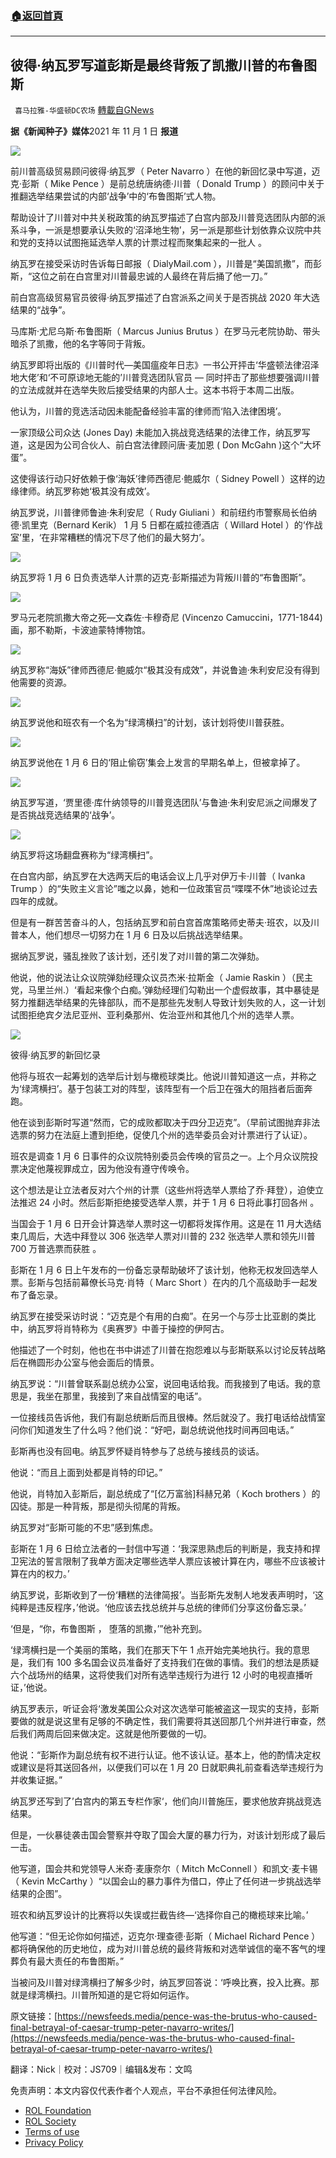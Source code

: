 ###  [:house:返回首頁](https://github.com/ourhimalayas/txt)
---


## 彼得·纳瓦罗写道彭斯是最终背叛了凯撒川普的布鲁图斯
` 喜马拉雅-华盛顿DC农场` [轉載自GNews](https://gnews.org/zh-hans/1645903/)

**据《新闻种子》媒体**2021 年 11 月 1 日 **报道**

![](https://assets.gnews.org/wp-content/uploads/2021/11/1-47.jpg)

前川普高级贸易顾问彼得·纳瓦罗（ Peter Navarro ）在他的新回忆录中写道，迈克·彭斯（ Mike Pence ）是前总统唐纳德·川普（ Donald Trump ）的顾问中关于推翻选举结果尝试的内部‘战争’中的‘布鲁图斯’式人物。

帮助设计了川普对中共关税政策的纳瓦罗描述了白宫内部及川普竞选团队内部的派系斗争，一派是想要承认失败的‘沼泽地生物’，另一派是那些计划依靠众议院中共和党的支持以试图拖延选举人票的计票过程而聚集起来的一批人 。

纳瓦罗在接受采访时告诉每日邮报（ DialyMail.com ），川普是“美国凯撒”，而彭斯，“这位之前在白宫里对川普最忠诚的人最终在背后捅了他一刀。”

前白宫高级贸易官员彼得·纳瓦罗描述了白宫派系之间关于是否挑战 2020 年大选结果的“战争”。

马库斯·尤尼乌斯·布鲁图斯（ Marcus Junius Brutus ）在罗马元老院协助、带头暗杀了凯撒，他的名字等同于背叛。

纳瓦罗即将出版的《川普时代—美国瘟疫年日志》一书公开抨击‘华盛顿法律沼泽地大佬’和‘不可原谅地无能的’川普竞选团队官员 — 同时抨击了那些想要强调川普的立法成就并在选举失败后接受结果的内部人士。这本书将于本周二出版。

他认为，川普的竞选活动因未能配备经验丰富的律师而‘陷入法律困境’。

一家顶级公司众达 (Jones Day) 未能加入挑战竞选结果的法律工作，纳瓦罗写道，这是因为公司合伙人、前白宫法律顾问唐·麦加恩 ( Don McGahn )这个“大坏蛋”。

这使得该行动只好依赖于像‘海妖’律师西德尼·鲍威尔（ Sidney Powell ）这样的边缘律师。纳瓦罗称她‘极其没有成效’。

纳瓦罗说，川普律师鲁迪·朱利安尼（ Rudy Giuliani ）和前纽约市警察局长伯纳德·凯里克（Bernard Kerik） 1 月 5 日都在威拉德酒店（ Willard Hotel ）的‘作战室’里，‘在非常糟糕的情况下尽了他们的最大努力’。

![](https://assets.gnews.org/wp-content/uploads/2021/11/2-29.jpg)

纳瓦罗将 1 月 6 日负责选举人计票的迈克·彭斯描述为背叛川普的“布鲁图斯”。

![](https://assets.gnews.org/wp-content/uploads/2021/11/3-24.jpg)

罗马元老院凯撒大帝之死—文森佐·卡穆奇尼 (Vincenzo Camuccini，1771-1844) 画，那不勒斯，卡波迪蒙特博物馆。

![](https://assets.gnews.org/wp-content/uploads/2021/11/4-17.jpg)

纳瓦罗称“海妖”律师西德尼·鲍威尔“极其没有成效”，并说鲁迪·朱利安尼没有得到他需要的资源。

![](https://assets.gnews.org/wp-content/uploads/2021/11/5-16.jpg)

纳瓦罗说他和班农有一个名为“绿湾横扫”的计划，该计划将使川普获胜。

![](https://assets.gnews.org/wp-content/uploads/2021/11/6-9.jpg)

纳瓦罗说他在 1 月 6 日的‘阻止偷窃’集会上发言的早期名单上，但被拿掉了。

![](https://assets.gnews.org/wp-content/uploads/2021/11/7-6.jpg)

纳瓦罗写道，‘贾里德·库什纳领导的川普竞选团队’与鲁迪·朱利安尼派之间爆发了是否挑战竞选结果的‘战争’。

![](https://assets.gnews.org/wp-content/uploads/2021/11/8-3.jpg)

纳瓦罗将这场翻盘赛称为“绿湾横扫”。

在白宫内部，纳瓦罗在大选两天后的电话会议上几乎对伊万卡·川普（ Ivanka Trump ）的“失败主义言论”嗤之以鼻，她和一位政策官员“喋喋不休”地谈论过去四年的成就。

但是有一群苦苦奋斗的人，包括纳瓦罗和前白宫首席策略师史蒂夫·班农，以及川普本人，他们想尽一切努力在 1 月 6 日及以后挑战选举结果。

据纳瓦罗说，骚乱挫败了该计划，还引发了对川普的第二次弹劾。

他说，他的说法让众议院弹劾经理众议员杰米·拉斯金（ Jamie Raskin ）（民主党，马里兰州.）‘看起来像个白痴。’弹劾经理们勾勒出一个虚假故事，其中暴徒是努力推翻选举结果的先锋部队，而不是那些先发制人导致计划失败的人，这一计划试图拒绝宾夕法尼亚州、亚利桑那州、佐治亚州和其他几个州的选举人票。

![](https://assets.gnews.org/wp-content/uploads/2021/11/9-3.jpg)

彼得·纳瓦罗的新回忆录

他将与班农一起筹划的选举后计划与橄榄球类比。他说川普知道这一点，并称之为‘绿湾横扫’。基于包装工对的阵型，该阵型有一个后卫在强大的阻挡者后面奔跑。

他在谈到彭斯时写道“然而，它的成败都取决于四分卫迈克”。（早前试图抛弃非法选票的努力在法庭上遭到拒绝，促使几个州的选举委员会对计票进行了认证）。

班农是调查 1 月 6 日事件的众议院特别委员会传唤的官员之一。上个月众议院投票决定他蔑视罪成立，因为他没有遵守传唤令。

这个想法是让立法者反对六个州的计票（这些州将选举人票给了乔·拜登），迫使立法推迟 24 小时。然后彭斯拒绝接受选举人票，并于 1 月 6 日将此事打回各州 。

当国会于 1 月 6 日开会计算选举人票时这一切都将发挥作用。这是在 11 月大选结束几周后，大选中拜登以 306 张选举人票对川普的 232 张选举人票和领先川普 700 万普选票而获胜 。

彭斯在 1 月 6 日上午发布的一份备忘录帮助破坏了该计划，他称无权发回选举人票。彭斯与包括前幕僚长马克·肖特（ Marc Short ）在内的几个高级助手一起发布了备忘录。

纳瓦罗在接受采访时说：“迈克是个有用的白痴”。在另一个与莎士比亚剧的类比中，纳瓦罗将肖特称为《奥赛罗》中善于操控的伊阿古。

他描述了一个时刻，他也在书中讲述了川普在抱怨难以与彭斯联系以讨论反转战略后在椭圆形办公室与他会面后的情景。

纳瓦罗说：“川普曾联系副总统办公室，说回电话给我。而我接到了电话。我的意思是，我坐在那里，我接到了来自战情室的电话”。

一位接线员告诉他，我们有副总统断后而且很棒。然后就没了。我打电话给战情室问你们知道发生了什么吗？他们说：“好吧，副总统说他找时间再回电话。”

彭斯再也没有回电。纳瓦罗怀疑肖特参与了总统与接线员的谈话。

他说：“而且上面到处都是肖特的印记。”

他说，肖特加入彭斯后，副总统成了“[亿万富翁]科赫兄弟（ Koch brothers ）的囚徒。那是一种背叛，那是彻头彻尾的背叛。

纳瓦罗对“彭斯可能的不忠”感到焦虑。

彭斯在 1 月 6 日给立法者的一封信中写道：‘我深思熟虑后的判断是，我支持和捍卫宪法的誓言限制了我单方面决定哪些选举人票应该被计算在内，哪些不应该被计算在内的权力。’

纳瓦罗说，彭斯收到了一份‘糟糕的法律简报’。当彭斯先发制人地发表声明时，‘这纯粹是违反程序，’他说。‘他应该去找总统并与总统的律师们分享这份备忘录。’

‘但是，“你，布鲁图斯 ， 堕落的凯撒，’”他补充到。

‘绿湾横扫是一个美丽的策略，我们在那天下午 1 点开始完美地执行。我的意思是，我们有 100 多名国会议员准备好了支持我们在做的事情。我们的想法是质疑六个战场州的结果，这将使我们对所有选举违规行为进行 12 小时的电视直播听证，’他说。

纳瓦罗表示，听证会将‘激发美国公众对这次选举可能被盗这一现实的支持，彭斯要做的就是说这里有足够的不确定性，我们需要将其送回那几个州并进行审查，然后我们两周后回来做决定。这就是他所要做的一切。

他说：“彭斯作为副总统有权不进行认证。他不该认证。基本上，他的酌情决定权或建议是将其送回各州，以便我们可以在 1 月 20 日就职典礼前查看选举违规行为并收集证据。”

纳瓦罗还写到了’白宫内的第五专栏作家‘，他们向川普施压，要求他放弃挑战竞选结果。

但是，一伙暴徒袭击国会警察并夺取了国会大厦的暴力行为，对该计划形成了最后一击。

他写道，国会共和党领导人米奇·麦康奈尔（ Mitch McConnell ）和凯文·麦卡锡（ Kevin McCarthy ）“以国会山的暴力事件为借口，停止了任何进一步挑战选举结果的企图”。

班农和纳瓦罗设计的比赛将以失误或拦截告终—‘选择你自己的橄榄球来比喻。’

他写道：“但无论你如何描述，迈克尔·理查德·彭斯（ Michael Richard Pence ）都将确保他的历史地位，成为对川普总统的最终背叛和对选举诚信的毫不客气的埋葬负有最大责任的布鲁图斯。”

当被问及川普对绿湾横扫了解多少时，纳瓦罗回答说：‘呼唤比赛，投入比赛。那就是绿湾横扫。川普所知道的是它将如何运作。

原文链接：[https://newsfeeds.media/pence-was-the-brutus-who-caused-final-betrayal-of-caesar-trump-peter-navarro-writes/](https://newsfeeds.media/pence-was-the-brutus-who-caused-final-betrayal-of-caesar-trump-peter-navarro-writes/)

翻译：Nick｜校对：JS709｜编辑&发布：文鸣

 

免责声明：本文内容仅代表作者个人观点，平台不承担任何法律风险。

- [ROL Foundation](https://rolfoundation.org/)
- [ROL Society](https://rolsociety.org/)
- [Terms of use](https://gnews.org/terms-of-use-3/)
- [Privacy Policy](https://gnews.org/privacy-policy/)
